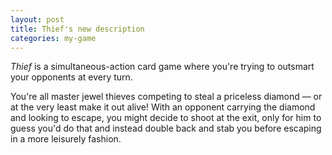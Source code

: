 ```yaml
---
layout: post
title: Thief's new description
categories: my-game
---
```


<p class="lead"><i>Thief</i> is a simultaneous-action card game where you're trying to outsmart your opponents at every turn.</p>
<p>You're all master jewel thieves competing to steal a priceless diamond &mdash; or at the very least make it out alive! With an opponent carrying the diamond and looking to escape, you might decide to shoot at the exit, only for him to guess you'd do that and instead double back and stab you before escaping in a more leisurely fashion.</p>
